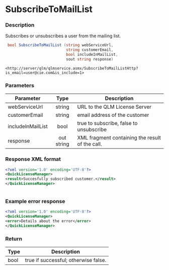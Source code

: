 # SubscribeToMailList

### Description

Subscribes or unsubscribes a user from the mailing list.

```c#
 bool SubscribeToMailList (string webServiceUrl, 
                           string customerEmail, 
                           bool includeInMailList, 
                           sout string response)
```

```http
<http://server/qlm/qlmservice.asmx/SubscribeToMailListHttp?is_email=user@cie.com&is_include=1>
```

### Parameters

| Parameter         |    Type    | Description                                     |
| ----------------- | :--------: | ----------------------------------------------- |
| webServiceUrl     |   string   | URL to the QLM License Server                   |
| customerEmail     |   string   | email address of the customer                   |
| includeInMailList |    bool    | true to subscribe, false to unsubscribe         |
| response          | out string | XML fragment containing the result of the call. |

### Response XML format

```xml
<?xml version='1.0' encoding='UTF-8'?>
<QuickLicenseManager>
<result>Succesfully subscribed customer.</result>
</QuickLicenseManager>
 
```

### Example error response

```xml
<?xml version='1.0' encoding='UTF-8'?>
<QuickLicenseManager>
<error>Details about the error</error>
</QuickLicenseManager>
```

### Return

| Type | Description                          |
| ---- | ------------------------------------ |
| bool | true if successful; otherwise false. |
